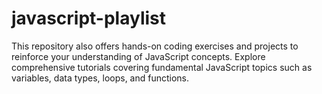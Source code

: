 # javascript-playlist

This repository also offers hands-on coding exercises and projects to reinforce your understanding of JavaScript concepts. Explore comprehensive tutorials covering fundamental JavaScript topics such as variables, data types, loops, and functions.
